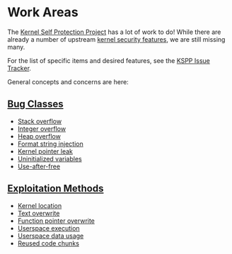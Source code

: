 # Work Areas

The [Kernel Self Protection
Project](Kernel_Self_Protection_Project "wikilink") has a lot of work to
do\! While there are already a number of upstream [kernel security
features](Feature_List "wikilink"), we are still missing many.

For the list of specific items and desired features, see the [KSPP Issue
Tracker](https://github.com/KSPP/linux/issues).

General concepts and concerns are here:

## [Bug Classes](Bug_Classes "wikilink")

  - [Stack overflow](Bug_Classes/Stack_overflow "wikilink")
  - [Integer overflow](Bug_Classes/Integer_overflow "wikilink")
  - [Heap overflow](Bug_Classes/Heap_overflow "wikilink")
  - [Format string
    injection](Bug_Classes/Format_string_injection "wikilink")
  - [Kernel pointer leak](Bug_Classes/Kernel_pointer_leak "wikilink")
  - [Uninitialized
    variables](Bug_Classes/Uninitialized_variables "wikilink")
  - [Use-after-free](Bug_Classes/Use_after_free "wikilink")

## [Exploitation Methods](Exploit_Methods "wikilink")

  - [Kernel location](Exploit_Methods/Kernel_location "wikilink")
  - [Text overwrite](Exploit_Methods/Text_overwrite "wikilink")
  - [Function pointer
    overwrite](Exploit_Methods/Function_pointer_overwrite "wikilink")
  - [Userspace
    execution](Exploit_Methods/Userspace_execution "wikilink")
  - [Userspace data
    usage](Exploit_Methods/Userspace_data_usage "wikilink")
  - [Reused code chunks](Exploit_Methods/Reused_code_chunks "wikilink")